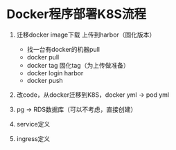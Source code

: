 # Docker程序部署K8S流程

1. 迁移docker image下载 上传到harbor（固化版本）
   - 找一台有docker的机器pull
   - docker pull
   - docker tag 固化tag（为上传做准备）
   - docker login harbor
   - docker push

2. 改code，从docker迁移到K8S，docker yml -> pod yml
   
3. pg -> RDS数据库（可以不考虑，直接创建）

4. service定义

5. ingress定义